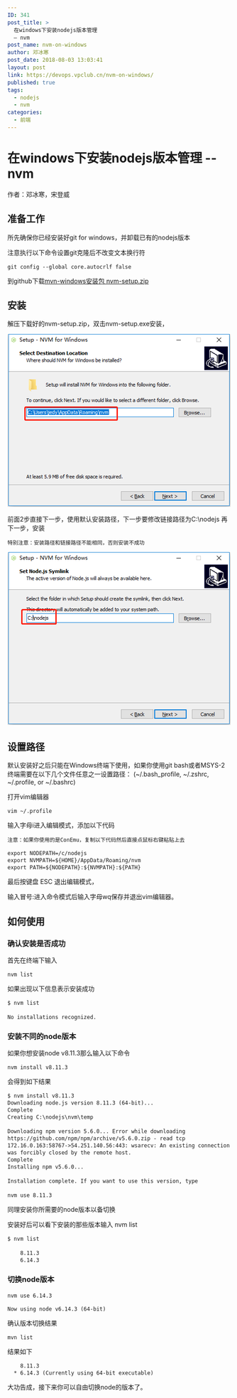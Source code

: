 ```yaml
---
ID: 341
post_title: >
  在windows下安装nodejs版本管理
  — nvm
post_name: nvm-on-windows
author: 邓冰寒
post_date: 2018-08-03 13:03:41
layout: post
link: https://devops.vpclub.cn/nvm-on-windows/
published: true
tags:
  - nodejs
  - nvm
categories:
  - 前端
---
```


# 在windows下安装nodejs版本管理 -- nvm

作者：邓冰寒，宋登威

## 准备工作

所先确保你已经安装好git for windows，并卸载已有的nodejs版本

注意执行以下命令设置git克隆后不改变文本换行符

<pre><code class="language-bash">git config --global core.autocrlf false
</code></pre>

到github下载[mvn-windows安装包 nvm-setup.zip][1]

## 安装

解压下载好的nvm-setup.zip，双击nvm-setup.exe安装，

![step-2][2]

前面2步直接下一步，使用默认安装路径，下一步要修改链接路径为C:\nodejs 再下一步，安装

`特别注意：安装路径和链接路径不能相同，否则安装不成功`

![step-4][4]

## 设置路径

默认安装好之后只能在Windows终端下使用，如果你使用git bash或者MSYS-2终端需要在以下几个文件任意之一设置路径： (~/.bash_profile, ~/.zshrc, ~/.profile, or ~/.bashrc)

打开vim编辑器

<pre><code class="language-bash">vim ~/.profile
</code></pre>

输入字母i进入编辑模式，添加以下代码

`注意：如果你使用的是ConEmu，复制以下代码然后直接点鼠标右键粘贴上去`

<pre><code class="language-bash">export NODEPATH=/c/nodejs
export NVMPATH=${HOME}/AppData/Roaming/nvm
export PATH=${NODEPATH}:${NVMPATH}:${PATH}
</code></pre>

最后按键盘 ESC 退出编辑模式，

输入冒号:进入命令模式后输入字母wq保存并退出vim编辑器。

## 如何使用

### 确认安装是否成功

首先在终端下输入

<pre><code class="language-bash">nvm list
</code></pre>

如果出现以下信息表示安装成功

<pre><code class="language-bash">$ nvm list

No installations recognized.
</code></pre>

### 安装不同的node版本

如果你想安装node v8.11.3那么输入以下命令

<pre><code class="language-bash">nvm install v8.11.3
</code></pre>

会得到如下结果

<pre><code class="language-bash">$ nvm install v8.11.3
Downloading node.js version 8.11.3 (64-bit)...
Complete
Creating C:\nodejs\nvm\temp

Downloading npm version 5.6.0... Error while downloading https://github.com/npm/npm/archive/v5.6.0.zip - read tcp 172.16.0.163:58767-&gt;54.251.140.56:443: wsarecv: An existing connection was forcibly closed by the remote host.
Complete
Installing npm v5.6.0...

Installation complete. If you want to use this version, type

nvm use 8.11.3
</code></pre>

同理安装你所需要的node版本以备切换

安装好后可以看下安装的那些版本输入 nvm list

<pre><code class="language-bash">$ nvm list

    8.11.3
    6.14.3
</code></pre>

### 切换node版本

<pre><code class="language-bash">nvm use 6.14.3
</code></pre>

<pre><code class="language-bash">Now using node v6.14.3 (64-bit)
</code></pre>

确认版本切换结果

<pre><code class="language-bash">mvn list
</code></pre>

结果如下

<pre><code class="language-bash">    8.11.3
  * 6.14.3 (Currently using 64-bit executable)
</code></pre>

大功告成，接下来你可以自由切换node的版本了。

 [1]: https://github.com/coreybutler/nvm-windows/releases/download/1.1.7/nvm-setup.zip
 [2]: /images/h5-nvm-on-windows/install-step-2.png
 [3]: /images/h5-nvm-on-windows/install-step-3.png
 [4]: /images/h5-nvm-on-windows/install-step-4.png